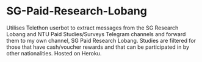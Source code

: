# SG-Paid-Research-Lobang
Utilises Telethon userbot to extract messages from the SG Research Lobang and NTU Paid Studies/Surveys Telegram channels and forward them to my own channel, SG Paid Research Lobang. Studies are filtered for those that have cash/voucher rewards and that can be participated in by other nationalities. Hosted on Heroku.
